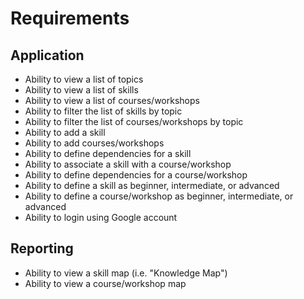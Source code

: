 
# Requirements

## Application

* Ability to view a list of topics
* Ability to view a list of skills
* Ability to view a list of courses/workshops
* Ability to filter the list of skills by topic
* Ability to filter the list of courses/workshops by topic
* Ability to add a skill
* Ability to add courses/workshops
* Ability to define dependencies for a skill
* Ability to associate a skill with a course/workshop
* Ability to define dependencies for a course/workshop
* Ability to define a skill as beginner, intermediate, or advanced
* Ability to define a course/workshop as beginner, intermediate, or advanced
* Ability to login using Google account

## Reporting

* Ability to view a skill map (i.e. "Knowledge Map")
* Ability to view a course/workshop map
